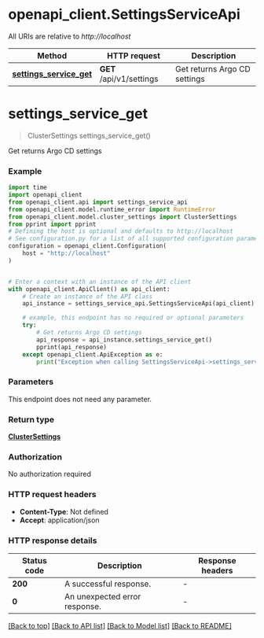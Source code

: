 # openapi_client.SettingsServiceApi

All URIs are relative to *http://localhost*

Method | HTTP request | Description
------------- | ------------- | -------------
[**settings_service_get**](SettingsServiceApi.md#settings_service_get) | **GET** /api/v1/settings | Get returns Argo CD settings


# **settings_service_get**
> ClusterSettings settings_service_get()

Get returns Argo CD settings

### Example

```python
import time
import openapi_client
from openapi_client.api import settings_service_api
from openapi_client.model.runtime_error import RuntimeError
from openapi_client.model.cluster_settings import ClusterSettings
from pprint import pprint
# Defining the host is optional and defaults to http://localhost
# See configuration.py for a list of all supported configuration parameters.
configuration = openapi_client.Configuration(
    host = "http://localhost"
)


# Enter a context with an instance of the API client
with openapi_client.ApiClient() as api_client:
    # Create an instance of the API class
    api_instance = settings_service_api.SettingsServiceApi(api_client)

    # example, this endpoint has no required or optional parameters
    try:
        # Get returns Argo CD settings
        api_response = api_instance.settings_service_get()
        pprint(api_response)
    except openapi_client.ApiException as e:
        print("Exception when calling SettingsServiceApi->settings_service_get: %s\n" % e)
```


### Parameters
This endpoint does not need any parameter.

### Return type

[**ClusterSettings**](ClusterSettings.md)

### Authorization

No authorization required

### HTTP request headers

 - **Content-Type**: Not defined
 - **Accept**: application/json


### HTTP response details
| Status code | Description | Response headers |
|-------------|-------------|------------------|
**200** | A successful response. |  -  |
**0** | An unexpected error response. |  -  |

[[Back to top]](#) [[Back to API list]](../README.md#documentation-for-api-endpoints) [[Back to Model list]](../README.md#documentation-for-models) [[Back to README]](../README.md)

